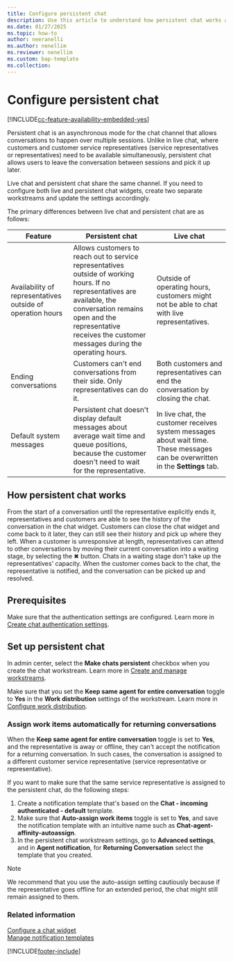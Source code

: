 ```yaml
---
title: Configure persistent chat
description: Use this article to understand how persistent chat works and how you can configure it in Dynamics 365 Contact Center.
ms.date: 01/27/2025
ms.topic: how-to
author: neeranelli
ms.author: nenellim
ms.reviewer: nenellim
ms.custom: bap-template
ms.collection:
---
```


# Configure persistent chat

[!INCLUDE[cc-feature-availability-embedded-yes](../../includes/cc-feature-availability-embedded-yes.md)]

Persistent chat is an asynchronous mode for the chat channel that allows conversations to happen over multiple sessions. Unlike in live chat, where customers and customer service representatives (service representatives or representatives) need to be available simultaneously, persistent chat allows users to leave the conversation between sessions and pick it up later. 

Live chat and persistent chat share the same channel. If you need to configure both live and persistent chat widgets, create two separate workstreams and update the settings accordingly.  

The primary differences between live chat and persistent chat are as follows:

| Feature                       | Persistent chat                   | Live chat
|------------------------------------------|-----------------------------------|------------------------------|
|Availability of representatives outside of operation hours|Allows customers to reach out to service representatives outside of working hours. If no representatives are available, the conversation remains open and the representative receives the customer messages during the operating hours.|Outside of operating hours, customers might not be able to chat with live representatives.|
|Ending conversations|Customers can't end conversations from their side. Only representatives can do it. |Both customers and representatives can end the conversation by closing the chat.|
|Default system messages|Persistent chat doesn't display default messages about average wait time and queue positions, because the customer doesn't need to wait for the representative. |In live chat, the customer receives system messages about wait time. These messages can be overwritten in the **Settings** tab.|

## How persistent chat works

From the start of a conversation until the representative explicitly ends it, representatives and customers are able to see the history of the conversation in the chat widget. Customers can close the chat widget and come back to it later, they can still see their history and pick up where they left. When a customer is unresponsive at length, representatives can attend to other conversations by moving their current conversation into a waiting stage, by selecting the ✖ button. Chats in a waiting stage don't take up the representatives' capacity. When the customer comes back to the chat, the representative is notified, and the conversation can be picked up and resolved.

## Prerequisites

Make sure that the authentication settings are configured. Learn more in [Create chat authentication settings](create-chat-auth-settings.md).

## Set up persistent chat

In admin center, select the **Make chats persistent** checkbox when you create the chat workstream. Learn more in [Create and manage workstreams](create-workstreams.md).

Make sure that you set the **Keep same agent for entire conversation** toggle to **Yes** in the **Work distribution** settings of the workstream. Learn more in [Configure work distribution](create-workstreams.md#configure-work-distribution).

### Assign work items automatically for returning conversations

When the **Keep same agent for entire conversation** toggle is set to **Yes**, and the representative is away or offline, they can't accept the notification for a returning conversation. In such cases, the conversation is assigned to a different customer service representative (service representative or representative).

If you want to make sure that the same service representative is assigned to the persistent chat, do the following steps:

1. Create a notification template that's based on the **Chat - incoming authenticated - default** template.
1. Make sure that **Auto-assign work items** toggle is set to **Yes**, and save the notification template with an intuitive name such as **Chat-agent-affinity-autoassign**.
1. In the persistent chat workstream settings, go to **Advanced settings**, and in **Agent notification**, for **Returning Conversation** select the template that you created.

> [!NOTE]
> We recommend that you use the auto-assign setting cautiously because if the representative goes offline for an extended period, the chat might still remain assigned to them.

### Related information

[Configure a chat widget](add-chat-widget.md)  
[Manage notification templates](notification-templates.md)  

[!INCLUDE[footer-include](../../includes/footer-banner.md)]
